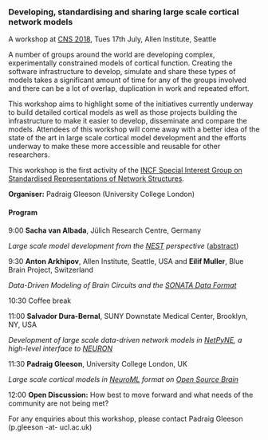 

### Developing, standardising and sharing large scale cortical network models


A workshop at [CNS 2018](http://www.cnsorg.org/cns-2018-workshops), Tues 17th July, Allen Institute, Seattle

A number of groups around the world are developing complex, experimentally constrained models of cortical function. Creating the software infrastructure to develop, simulate and share these types of models takes a significant amount of time for any of the groups involved and there can be a lot of overlap, duplication in work and repeated effort. 

This workshop aims to highlight some of the initiatives currently underway to build detailed cortical models as well as those projects building the infrastructure to make it easier to develop, disseminate and compare the models. Attendees of this workshop will come away with a better idea of the state of the art in large scale cortical model development and the efforts underway to make these more accessible and reusable for other researchers. 

This workshop is the first activity of the [INCF Special Interest Group on Standardised Representations of Network Structures](https://www.incf.org/activities/standards-and-best-practices/incf-special-interest-groups/incf-sig-on-standardised). 


**Organiser:** Padraig Gleeson (University College London)

#### Program

9:00 **Sacha van Albada**, Jülich Research Centre, Germany

*Large scale model development from the [NEST](http://www.nest-simulator.org) perspective* ([abstract](https://github.com/OpenSourceBrain/OSB_Documentation/raw/master/resources/docs/CNS2018/seattle18_abstract_albada.pdf))

9:30 **Anton Arkhipov**, Allen Institute, Seattle, USA and **Eilif Muller**, Blue Brain Project, Switzerland

*Data-Driven Modeling of Brain Circuits and the [SONATA Data Format](https://github.com/AllenInstitute/sonata)*

10:30 Coffee break

11:00 **Salvador Dura-Bernal**, SUNY Downstate Medical Center, Brooklyn, NY, USA

*Development of large scale data-driven network models in [NetPyNE](http://www.netpyne.org/), a high-level interface to [NEURON](https://www.neuron.yale.edu/neuron)*

11:30 **Padraig Gleeson**, University College London, UK

*Large scale cortical models in [NeuroML](https://www.neuroml.org/) format on [Open Source Brain](http://www.opensourcebrain.org/)*

12:00 **Open Discussion:** How best to move forward and what needs of the community are not being met?


For any enquiries about this workshop, please contact Padraig Gleeson (p.gleeson -at- ucl.ac.uk)

